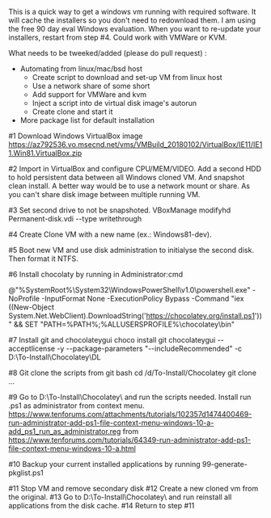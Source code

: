 This is a quick way to get a windows vm running with required software. It will cache the installers so you don't need to redownload them. I am using the free 90 day eval Windows evaluation. When you want to re-update your installers, restart from step #4. Could work with VMWare or KVM. 

What needs to be tweeked/added (please do pull request) :
- Automating from linux/mac/bsd host
  - Create script to download and set-up VM from linux host
  - Use a network share of some short 
  - Add support for VMWare and kvm
  - Inject a script into de virtual disk image's autorun
  - Create clone and start it
- More package list for default installation

#1 Download Windows VirtualBox image
https://az792536.vo.msecnd.net/vms/VMBuild_20180102/VirtualBox/IE11/IE11.Win81.VirtualBox.zip

#2 Import in VirtualBox and configure CPU/MEM/VIDEO. 
Add a second HDD to hold persistent data between all Windows cloned VM. And snapshot clean install.
A better way would be to use a network mount or share. As you can't share disk image between multiple running VM.

#3 Set second drive to not be snapshoted.
VBoxManage  modifyhd Permanent-disk.vdi --type writethrough

#4 Create Clone VM with a new name (ex.: Windows81-dev).

#5 Boot new VM and use disk administration to initialyse the second disk. Then format it NTFS. 

#6 Install chocolaty by running in Administrator:cmd

@"%SystemRoot%\System32\WindowsPowerShell\v1.0\powershell.exe" -NoProfile -InputFormat None -ExecutionPolicy Bypass -Command "iex ((New-Object System.Net.WebClient).DownloadString('https://chocolatey.org/install.ps1'))" && SET "PATH=%PATH%;%ALLUSERSPROFILE%\chocolatey\bin"

#7 Install git and chocolateygui
choco install git chocolateygui --acceptlicense -y --package-parameters "--includeRecommended" -c D:\To-Install\Chocolatey\DL

#8 Git clone the scripts from git bash
cd /d/To-Install/Chocolatey
git clone ...

#9 Go to D:\To-Install\Chocolatey\ and run the scripts needed.
Install run .ps1 as administrator from context menu.
https://www.tenforums.com/attachments/tutorials/102357d1474400469-run-administrator-add-ps1-file-context-menu-windows-10-a-add_ps1_run_as_administrator.reg
from https://www.tenforums.com/tutorials/64349-run-administrator-add-ps1-file-context-menu-windows-10-a.html

#10 Backup your current installed applications by running 
99-generate-pkglist.ps1

#11 Stop VM and remove secondary disk
#12 Create a new cloned vm from the original. 
#13 Go to D:\To-Install\Chocolatey\ and run reinstall all applications from the disk cache.
#14 Return to step #11


